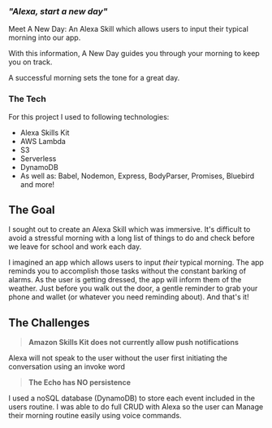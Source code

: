 ### *"Alexa, start a new day"*



Meet A New Day: An Alexa Skill which allows users to input their typical morning into our app.

With this information, A New Day guides you through your morning to keep you on track.

A successful morning sets the tone for a great day.

### The Tech

For this project I used to following technologies:
- Alexa Skills Kit
- AWS Lambda
- S3
- Serverless
- DynamoDB
- As well as: Babel, Nodemon, Express, BodyParser, Promises, Bluebird and more!

## The Goal

I sought out to create an Alexa Skill which was immersive. It's difficult to avoid a stressful morning with a long list of things to do and check before we leave for school and work each day.

I imagined an app which allows users to input *their* typical morning. The app reminds you to accomplish those tasks without the constant barking of alarms. As the user is getting dressed, the app will inform them of the weather. Just before you walk out the door, a gentle reminder to grab your phone and wallet (or whatever you need reminding about). And that's it!

## The Challenges
>**Amazon Skills Kit does not currently allow push notifications**

Alexa will not speak to the user without the user first initiating the conversation using an invoke word

>**The Echo has NO persistence**

I used a noSQL database (DynamoDB) to store each event included in the users routine. I was able to do full CRUD with Alexa so the user can Manage their morning routine easily using voice commands.
